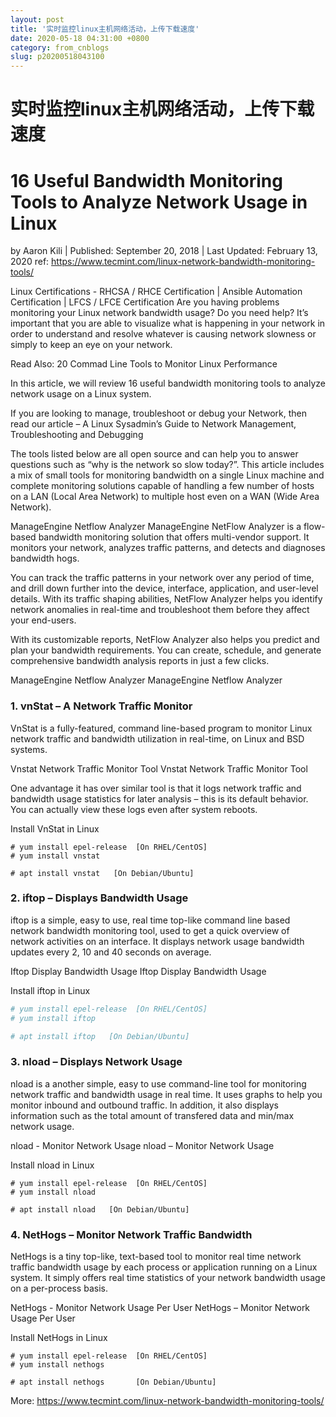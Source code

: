 ```yaml
---
layout: post
title: '实时监控linux主机网络活动，上传下载速度'
date: 2020-05-18 04:31:00 +0800
category: from_cnblogs
slug: p20200518043100
---
```

# 实时监控linux主机网络活动，上传下载速度
# 16 Useful Bandwidth Monitoring Tools to Analyze Network Usage in Linux
by Aaron Kili | Published: September 20, 2018 | Last Updated: February 13, 2020
ref: https://www.tecmint.com/linux-network-bandwidth-monitoring-tools/

 
Linux Certifications - RHCSA / RHCE Certification | Ansible Automation Certification | LFCS / LFCE Certification
Are you having problems monitoring your Linux network bandwidth usage? Do you need help? It’s important that you are able to visualize what is happening in your network in order to understand and resolve whatever is causing network slowness or simply to keep an eye on your network.

Read Also: 20 Commad Line Tools to Monitor Linux Performance

In this article, we will review 16 useful bandwidth monitoring tools to analyze network usage on a Linux system.

If you are looking to manage, troubleshoot or debug your Network, then read our article – A Linux Sysadmin’s Guide to Network Management, Troubleshooting and Debugging


 
The tools listed below are all open source and can help you to answer questions such as “why is the network so slow today?”. This article includes a mix of small tools for monitoring bandwidth on a single Linux machine and complete monitoring solutions capable of handling a few number of hosts on a LAN (Local Area Network) to multiple host even on a WAN (Wide Area Network).

ManageEngine Netflow Analyzer
ManageEngine NetFlow Analyzer is a flow-based bandwidth monitoring solution that offers multi-vendor support. It monitors your network, analyzes traffic patterns, and detects and diagnoses bandwidth hogs.

You can track the traffic patterns in your network over any period of time, and drill down further into the device, interface, application, and user-level details. With its traffic shaping abilities, NetFlow Analyzer helps you identify network anomalies in real-time and troubleshoot them before they affect your end-users.

With its customizable reports, NetFlow Analyzer also helps you predict and plan your bandwidth requirements. You can create, schedule, and generate comprehensive bandwidth analysis reports in just a few clicks.

ManageEngine Netflow Analyzer
ManageEngine Netflow Analyzer

### 1. vnStat – A Network Traffic Monitor
VnStat is a fully-featured, command line-based program to monitor Linux network traffic and bandwidth utilization in real-time, on Linux and BSD systems.

Vnstat Network Traffic Monitor Tool
Vnstat Network Traffic Monitor Tool

One advantage it has over similar tool is that it logs network traffic and bandwidth usage statistics for later analysis – this is its default behavior. You can actually view these logs even after system reboots.

Install VnStat in Linux
```
# yum install epel-release  [On RHEL/CentOS]
# yum install vnstat

# apt install vnstat   [On Debian/Ubuntu]
```

### 2. iftop – Displays Bandwidth Usage
iftop is a simple, easy to use, real time top-like command line based network bandwidth monitoring tool, used to get a quick overview of network activities on an interface. It displays network usage bandwidth updates every 2, 10 and 40 seconds on average.

Iftop Display Bandwidth Usage
Iftop Display Bandwidth Usage

Install iftop in Linux
```bash
# yum install epel-release  [On RHEL/CentOS]
# yum install iftop

# apt install iftop   [On Debian/Ubuntu]
```

### 3. nload – Displays Network Usage
nload is a another simple, easy to use command-line tool for monitoring network traffic and bandwidth usage in real time. It uses graphs to help you monitor inbound and outbound traffic. In addition, it also displays information such as the total amount of transfered data and min/max network usage.

nload - Monitor Network Usage
nload – Monitor Network Usage

Install nload in Linux
```
# yum install epel-release  [On RHEL/CentOS]
# yum install nload

# apt install nload   [On Debian/Ubuntu]
```

### 4. NetHogs – Monitor Network Traffic Bandwidth
NetHogs is a tiny top-like, text-based tool to monitor real time network traffic bandwidth usage by each process or application running on a Linux system. It simply offers real time statistics of your network bandwidth usage on a per-process basis.

NetHogs - Monitor Network Usage Per User
NetHogs – Monitor Network Usage Per User

Install NetHogs in Linux
```
# yum install epel-release  [On RHEL/CentOS]
# yum install nethogs

# apt install nethogs       [On Debian/Ubuntu]
```

More: https://www.tecmint.com/linux-network-bandwidth-monitoring-tools/